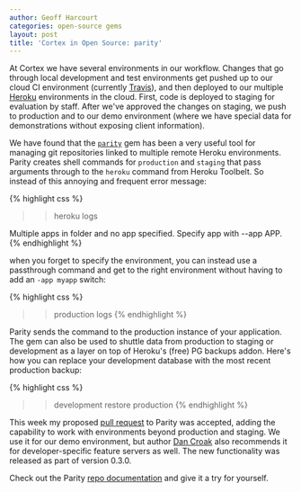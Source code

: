 ```yaml
---
author: Geoff Harcourt
categories: open-source gems
layout: post
title: 'Cortex in Open Source: parity'
---
```


At Cortex we have several environments in our workflow. Changes that go through
local development and test environments get pushed up to our cloud CI
environment (currently [Travis](http://travis-ci.com)), and then deployed to our
multiple [Heroku](http://heroku.com) environments in the cloud. First, code is
deployed to staging for evaluation by staff. After we've approved the changes on
staging, we push to production and to our demo environment (where we have
special data for demonstrations without exposing client information).

We have found that the [`parity`](http://github.com/croaky/parity) gem has been a
very useful tool for managing git repositories linked to multiple remote Heroku
environments. Parity creates shell commands for `production` and
`staging` that pass arguments through to the `heroku` command from Heroku
Toolbelt. So instead of this annoying and frequent error message:

{% highlight css %}
>> heroku logs

Multiple apps in folder and no app specified.
Specify app with --app APP.
{% endhighlight %}

when you forget to specify the environment, you can instead use a passthrough command
and get to the right environment without having to add an `-app myapp` switch:

{% highlight css %}
>> production logs
{% endhighlight %}

Parity sends the command to the production instance of your application.
The gem can also be used to shuttle data from production to staging or
development as a layer on top of Heroku's (free) PG backups addon.  Here's how
you can replace your development database with the most recent production
backup:

{% highlight css %}
>> development restore production
{% endhighlight %}

This week my proposed [pull request](https://github.com/croaky/parity/pull/11)
to Parity was accepted, adding the capability to work with environments beyond
production and staging. We use it for our demo environment, but author [Dan
Croak](http://github.com/croaky) also recommends it for developer-specific
feature servers as well. The new functionality was released as part of version
0.3.0.

Check out the Parity [repo documentation](http://gitub.com/croaky/parity) and
give it a try for yourself.






